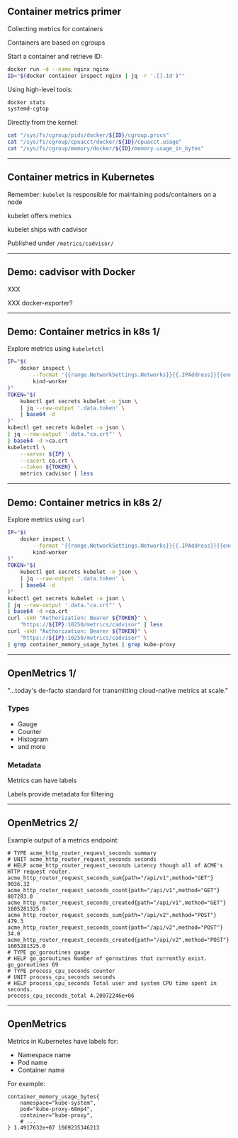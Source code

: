## Container metrics primer

Collecting metrics for containers

Containers are based on cgroups

Start a container and retrieve ID:

```bash
docker run -d --name nginx nginx
ID="$(docker container inspect nginx | jq -r '.[].Id')""
```

Using high-level tools:

```bash
docker stats
systemd-cgtop
```

Directly from the kernel:

```bash
cat "/sys/fs/cgroup/pids/docker/${ID}/cgroup.procs"
cat "/sys/fs/cgroup/cpuacct/docker/${ID}/cpuacct.usage"
cat "/sys/fs/cgroup/memory/docker/${ID}/memory.usage_in_bytes"
```

---

## Container metrics in Kubernetes

Remember: `kubelet` is responsible for maintaining pods/containers on a node

kubelet offers metrics

kubelet ships with cadvisor [](https://github.com/google/cadvisor)

Published under `/metrics/cadvisor/`

---

## Demo: cadvisor with Docker

XXX

XXX docker-exporter?

---

## Demo: Container metrics in k8s 1/

Explore metrics using `kubeletctl` [](https://github.com/cyberark/kubeletctl)

```bash
IP="$(
    docker inspect \
        --format '{{range.NetworkSettings.Networks}}{{.IPAddress}}{{end}}' \
        kind-worker
)"
TOKEN="$(
    kubectl get secrets kubelet -o json \
    | jq --raw-output '.data.token' \
    | base64 -d
)"
kubectl get secrets kubelet -o json \
| jq --raw-output '.data."ca.crt"' \
| base64 -d >ca.crt
kubeletctl \
    --server ${IP} \
    --cacert ca.crt \
    --token ${TOKEN} \
    metrics cadvisor | less
```

---

## Demo: Container metrics in k8s 2/

Explore metrics using `curl`

```bash
IP="$(
    docker inspect \
        --format '{{range.NetworkSettings.Networks}}{{.IPAddress}}{{end}}'\
        kind-worker
)"
TOKEN="$(
    kubectl get secrets kubelet -o json \
    | jq --raw-output '.data.token' \
    | base64 -d
)"
kubectl get secrets kubelet -o json \
| jq --raw-output '.data."ca.crt"' \
| base64 -d >ca.crt
curl -skH "Authorization: Bearer ${TOKEN}" \
    "https://${IP}:10250/metrics/cadvisor" | less
curl -skH "Authorization: Bearer ${TOKEN}" \
    "https://${IP}:10250/metrics/cadvisor" \
| grep container_memory_usage_bytes | grep kube-proxy
```

---

## OpenMetrics 1/

"...today's de-facto standard for transmitting cloud-native metrics at scale." [](https://openmetrics.io/)

### Types


- <span class="fa-li"><i class="fa-duotone fa-gauge-high"></i></span> Gauge
- <span class="fa-li"><i class="fa-duotone fa-arrow-down-1-9"></i></span> Counter
- <span class="fa-li"><i class="fa-duotone fa-chart-column"></i></span> Histogram
- <span class="fa-li"><i class="fa-duotone fa-ball-pile"></i></span> and more [](https://github.com/OpenObservability/OpenMetrics/blob/main/specification/OpenMetrics.md#metric-types)

<!-- .element: class="fa-ul" -->

### Metadata

Metrics can have labels

Labels provide metadata for filtering

---

## OpenMetrics 2/

Example output of a metrics endpoint:

```plaintext
# TYPE acme_http_router_request_seconds summary
# UNIT acme_http_router_request_seconds seconds
# HELP acme_http_router_request_seconds Latency though all of ACME's HTTP request router.
acme_http_router_request_seconds_sum{path="/api/v1",method="GET"} 9036.32
acme_http_router_request_seconds_count{path="/api/v1",method="GET"} 807283.0
acme_http_router_request_seconds_created{path="/api/v1",method="GET"} 1605281325.0
acme_http_router_request_seconds_sum{path="/api/v2",method="POST"} 479.3
acme_http_router_request_seconds_count{path="/api/v2",method="POST"} 34.0
acme_http_router_request_seconds_created{path="/api/v2",method="POST"} 1605281325.0
# TYPE go_goroutines gauge
# HELP go_goroutines Number of goroutines that currently exist.
go_goroutines 69
# TYPE process_cpu_seconds counter
# UNIT process_cpu_seconds seconds
# HELP process_cpu_seconds Total user and system CPU time spent in seconds.
process_cpu_seconds_total 4.20072246e+06
```

---

## OpenMetrics

Metrics in Kubernetes have labels for:

- Namespace name
- Pod name
- Container name

For example:

```plaintext
container_memory_usage_bytes{
    namespace="kube-system",
    pod="kube-proxy-68mp4",
    container="kube-proxy",
    # ...
} 1.4917632e+07 1669235346213
```
